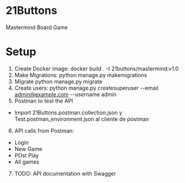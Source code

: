 # 21Buttons
Mastermind Board Game

# Setup
1. Create Docker image:
   docker build . -t 21buttons/mastermind:v1.0 
2. Make Migrations:
  python manage.py makemigrations
3. Migrate
  python manage.py migrate
4. Create users:
  python manage.py createsuperuser --email admin@example.com --username admin
5. Postman to test the API
  * Import 21Buttons.postman.collection.json y Test.postman_environment.json al cliente de postman
6. API calls from Postman:
  * Login
  * New Game
  * POst Play
  * All games
7. TODO: API documentation with Swagger 

